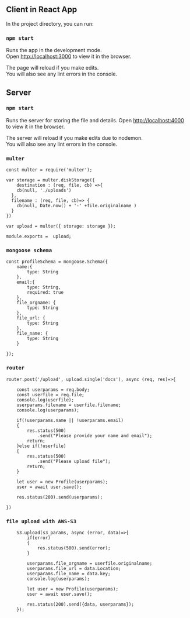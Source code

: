 
## Client in React App

In the project directory, you can run:

### `npm start`

Runs the app in the development mode.<br />
Open [http://localhost:3000](http://localhost:3000) to view it in the browser.

The page will reload if you make edits.<br />
You will also see any lint errors in the console.


## Server

### `npm start`

Runs the server for storing the file and details.
Open [http://localhost:4000](http://localhost:4000) to view it in the browser.

The server will reload if you make edits due to nodemon.<br />
You will also see any lint errors in the console.

### `multer`

```
const multer = require('multer');

var storage = multer.diskStorage({
    destination : (req, file, cb) =>{
    cb(null, './uploads')
  },
  filename : (req, file, cb)=> {
    cb(null, Date.now() + '-' +file.originalname )
  }
})

var upload = multer({ storage: storage });

module.exports =  upload;
```

### `mongoose schema`

```
const profileSchema = mongoose.Schema({
    name:{
        type: String
    },
    email:{
        type: String,
        required: true
    },
    file_orgname: {
        type: String
    },
    file_url: {
        type: String
    },
    file_name: {
        type: String
    }

});
```

### `router`

```
router.post('/upload', upload.single('docs'), async (req, res)=>{

    const userparams = req.body;
    const userfile = req.file;
    console.log(userfile);
    userparams.filename = userfile.filename;
    console.log(userparams);

    if(!userparams.name || !userparams.email)
    {
        res.status(500)
            .send("Please provide your name and email");
        return;
    }else if(!userfile)
    {
        res.status(500)
            .send("Please upload file");
        return;
    } 

    let user = new Profile(userparams);
    user = await user.save();

    res.status(200).send(userparams);

})
```
### `file upload with AWS-S3` 
```
    S3.upload(s3_params, async (error, data)=>{
        if(error)
        {
            res.status(500).send(error);
        }

        userparams.file_orgname = userfile.originalname;
        userparams.file_url = data.Location;
        userparams.file_name = data.key;
        console.log(userparams);

        let user = new Profile(userparams);
        user = await user.save();

        res.status(200).send({data, userparams});
    });
```




